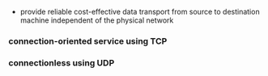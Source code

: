 - provide reliable cost-effective data transport from source to destination machine independent of the physical network

### connection-oriented service using TCP

### connectionless using UDP

